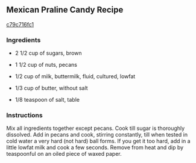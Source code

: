 ## Mexican Praline Candy Recipe

[c79c716fc1](http://cookeatshare.com/recipes/mexican-praline-candy-55638)

### Ingredients

 - 2 1/2 cup of sugars, brown

 - 1 1/2 cup of nuts, pecans

 - 1/2 cup of milk, buttermilk, fluid, cultured, lowfat

 - 1/3 cup of butter, without salt

 - 1/8 teaspoon of salt, table

### Instructions

Mix all ingredients together except pecans. Cook till sugar is thoroughly dissolved. Add in pecans and cook, stirring constantly, till when tested in cold water a very hard (not hard) ball forms. If you get it too hard, add in a little lowfat milk and cook a few seconds. Remove from heat and dip by teaspoonful on an oiled piece of waxed paper.